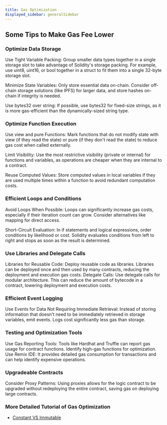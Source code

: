```yaml
---
title: Gas Optimization
displayed_sidebar: generalSidebar
---
```


## Some Tips to Make Gas Fee Lower

### Optimize Data Storage

Use Tight Variable Packing: Group smaller data types together in a single storage slot to take advantage of Solidity's storage packing. For example, use uint8, uint16, or bool together in a struct to fit them into a single 32-byte storage slot.

Minimize State Variables: Only store essential data on-chain. Consider off-chain storage solutions (like IPFS) for larger data, and store hashes on-chain if integrity is needed.

Use bytes32 over string: If possible, use bytes32 for fixed-size strings, as it is more gas-efficient than the dynamically-sized string type.

### Optimize Function Execution

Use view and pure Functions: Mark functions that do not modify state with view (if they read the state) or pure (if they don't read the state) to reduce gas cost when called externally.

Limit Visibility: Use the most restrictive visibility (private or internal) for functions and variables, as operations are cheaper when they are internal to a contract.

Reuse Computed Values: Store computed values in local variables if they are used multiple times within a function to avoid redundant computation costs.

### Efficient Loops and Conditions

Avoid Loops When Possible: Loops can significantly increase gas costs, especially if their iteration count can grow. Consider alternatives like mapping for direct access.

Short-Circuit Evaluation: In if statements and logical expressions, order conditions by likelihood or cost. Solidity evaluates conditions from left to right and stops as soon as the result is determined.

### Use Libraries and Delegate Calls

Libraries for Reusable Code: Deploy reusable code as libraries. Libraries can be deployed once and then used by many contracts, reducing the deployment and execution gas costs.
Delegate Calls: Use delegate calls for modular architecture. This can reduce the amount of bytecode in a contract, lowering deployment and execution costs.

### Efficient Event Logging

Use Events for Data Not Requiring Immediate Retrieval: Instead of storing information that doesn't need to be immediately retrieved in storage variables, emit events. Logs cost significantly less gas than storage.

### Testing and Optimization Tools

Use Gas Reporting Tools: Tools like Hardhat and Truffle can report gas usage for contract functions. Identify high-gas functions for optimization.
Use Remix IDE: It provides detailed gas consumption for transactions and can help identify expensive operations.

### Upgradeable Contracts

Consider Proxy Patterns: Using proxies allows for the logic contract to be upgraded without redeploying the entire contract, saving gas on deploying large contracts.

### More Detailed Tutorial of Gas Optimization

- [Constant VS Immutable](/docs/general/build/smart-contracts/gas-optimization/constant)
